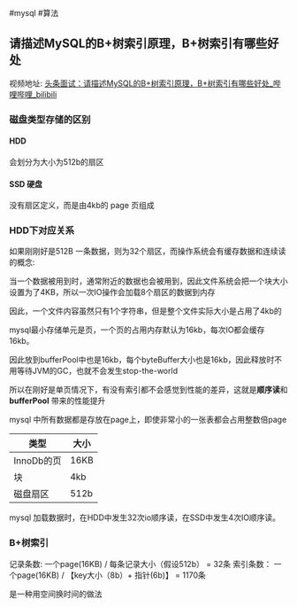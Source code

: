 #mysql #算法 

## 请描述MySQL的B+树索引原理，B+树索引有哪些好处

视频地址: [头条面试：请描述MySQL的B+树索引原理，B+树索引有哪些好处_哔哩哔哩_bilibili](https://www.bilibili.com/video/BV1yM411s7WV/?spm_id_from=444.41.list.card_archive.click&vd_source=1690412baac5d9ecc946844006611737)

### 磁盘类型存储的区别

#### HDD
会划分为大小为512b的扇区
#### SSD 硬盘
没有扇区定义，而是由4kb的 page 页组成

### HDD下对应关系

如果刚刚好是512B 一条数据，则为32个扇区，而操作系统会有缓存数据和连续读的概念:

当一个数据被用到时，通常附近的数据也会被用到，因此文件系统会把一个块大小设置为了4KB，所以一次IO操作会加载8个扇区的数据到内存

因此，一个文件内容虽然只有1个字符串，但是整个文件实际大小是占用了4kb的

mysql最小存储单元是页，一个页的占用内存默认为16kb，每次IO都会缓存16kb。

因此放到bufferPool中也是16kb，每个byteBuffer大小也是16kb，因此释放时不用等待JVM的GC，也就不会发生stop-the-world 

所以在刚好是单页情况下，有没有索引都不会感觉到性能的差异，这就是**顺序读**和**bufferPool** 带来的性能提升

mysql 中所有数据都是存放在page上，即使非常小的一张表都会占用整数倍page

| 类型       | 大小 |
| ---------- | ---- |
| InnoDb的页 |  16KB     |
| 块         |  4kb    |
| 磁盘扇区           | 512b     |

mysql 加载数据时，在HDD中发生32次io顺序读，在SSD中发生4次IO顺序读。

### B+树索引

记录条数:
一个page(16KB) / 每条记录大小（假设512b） = 32条
索引条数：
一个page(16KB) / 【key大小（8b）+ 指针(6b)】 = 1170条

是一种用空间换时间的做法
